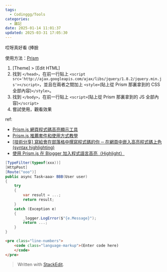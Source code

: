 ```yaml
---
tags:
  - Codinggg/Tools
categories:
  - 雜記
date: 2025-01-14 11:01:37
updated: 2025-03-31 17:05:30
---
```


哎呀真好看 (捧臉

<!-- more -->

使用方法：[Prism](https://prismjs.com/)

1. [Theme] > [Edit HTML]    
2. 找到 `</head>`，在前一行貼上 `<script src='http://ajax.googleapis.com/ajax/libs/jquery/1.8.2/jquery.min.js'></script>`，並且在兩者之間加上 `<style>`(貼上從 Prism 那裏拿到的 CSS 全部內容)`</style>`。    
3. 找到 `</body>`，在前一行貼上 `<script>`(貼上從 Prism 那裏拿到的 JS 全部內容)`</script>`    
4. 嘗試使用，觀看效果
  

ref: 
* [Prism.js 網頁程式碼高亮顯示工具](https://www.blogger.com/blog/post/edit/6558487227761678795/3425602686891804413#)
* [Prism.js 推薦套件和使用方式教學](https://www.blogger.com/blog/post/edit/6558487227761678795/3425602686891804413#)
* [[技術分享] 寫給會在部落格中撰寫程式碼的你 ─ 在網頁中嵌入高亮程式碼上色 (syntax highlighting)](https://www.blogger.com/blog/post/edit/6558487227761678795/3425602686891804413#)
* [使用 Prism.js 在 Blogger 加入程式語言高亮（Highlight）](https://www.blogger.com/blog/post/edit/6558487227761678795/3425602686891804413#)

  

```csharp
[TypeFilter(typeof(xxx))]
[HttpPost]
[Route("ooo")]
public async Task<aaa> BBB(User user)
{
    try
    {
        var result = ...;
        return result;
    }
    catch (Exception e)
    {
        _logger.LogError($"{e.Message}");
        return ...;
    }
}
```

```html
<pre class="line-numbers">
	<code class="language-markup">(Enter code here)
	</code>
</pre>
```


> Written with [StackEdit](https://stackedit.io/).